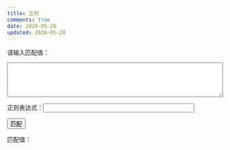 ```yaml
---
title: 正则
comments: true
date: 2020-05-20
updated: 2020-05-20
---
```


请输入匹配值：
<textarea id='input-value' rows='5' style='width:100%'></textarea>

正则表达式：<input id='regex' type='text' style='width:70%' />

<input type='button' onclick='doRegex()' value='匹配' />

匹配值：
<div id='output-value'></div>

<script type="text/javascript">
function doRegex() {
  var patt = eval(document.getElementById('regex').value);
  var inputValue = document.getElementById('input-value').value;
  debugger;
  var outputTxt = patt.exec(inputValue);
  document.getElementById('output-value').innerHTML=outputTxt;
}
</script>

